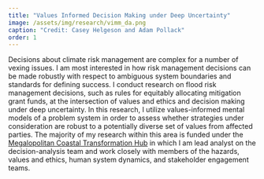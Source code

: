 ```yaml
---
title: "Values Informed Decision Making under Deep Uncertainty"
image: /assets/img/research/vimm_da.png
caption: "Credit: Casey Helgeson and Adam Pollack"
order: 1
---
```


Decisions about climate risk management are complex for a number of vexing issues. I am most interested in how risk management decisions can be made robustly with respect to ambiguous system boundaries and standards for defining success. I conduct research on flood risk management decisions, such as rules for equitably allocating mitigation grant funds, at the intersection of values and ethics and decision making under deep uncertainty. In this research, I utilize  values-informed mental models of a problem system in order to assess whether strategies under consideration are robust to a potentially diverse set of values from affected parties. The majority of my research within this area is funded under the [Megalopolitan Coastal Transformation Hub](https://coastalhub.org/focus-areas/) in which I am lead analyst on the decision-analysis team and work closely with members of the hazards, values and ethics, human system dynamics, and stakeholder engagement teams. 